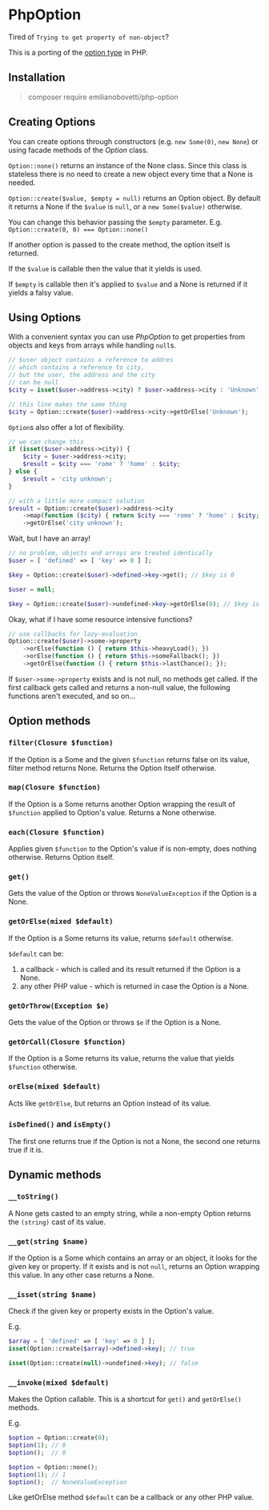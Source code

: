 PhpOption
=========

Tired of `Trying to get property of non-object`?

This is a porting of the [option type](https://en.wikipedia.org/wiki/Option_type) in PHP.

## Installation

> composer require emilianobovetti/php-option

## Creating Options

You can create options through constructors (e.g. `new Some(0)`, `new None`) or using facade methods of the *Option* class.

`Option::none()` returns an instance of the None class. Since this class is stateless there is no need to create a new object every time that a None is needed.

`Option::create($value, $empty = null)` returns an Option object. By default it returns a None if the `$value` is `null`, or a `new Some($value)` otherwise.

You can change this behavior passing the `$empty` parameter.
E.g. `Option::create(0, 0) === Option::none()`

If another option is passed to the create method, the option itself is returned.

If the `$value` is callable then the value that it yields is used.

If `$empty` is callable then it's applied to `$value` and a None is returned if it yields a falsy value.

## Using Options

With a convenient syntax you can use *PhpOption* to get properties from objects and keys from arrays while handling `null`s.

```PHP
// $user object contains a reference to addres
// which contains a reference to city,
// but the user, the address and the city
// can be null
$city = isset($user->address->city) ? $user->address->city : 'Unknown';

// this line makes the same thing
$city = Option::create($user)->address->city->getOrElse('Unknown');
```

`Option`s also offer a lot of flexibility.

```PHP
// we can change this
if (isset($user->address->city)) {
    $city = $user->address->city;
    $result = $city === 'rome' ? 'home' : $city;
} else {
    $result = 'city unknown';
}

// with a little more compact solution
$result = Option::create($user)->address->city
    ->map(function ($city) { return $city === 'rome' ? 'home' : $city; })
    ->getOrElse('city unknown');
```

Wait, but I have an array!

```PHP
// no problem, objects and arrays are treated identically
$user = [ 'defined' => [ 'key' => 0 ] ];

$key = Option::create($user)->defined->key->get(); // $key is 0

$user = null;

$key = Option::create($user)->undefined->key->getOrElse(0); // $key is 0 again
```

Okay, what if I have some resource intensive functions?

```PHP
// use callbacks for lazy-evaluation
Option::create($user)->some->property
    ->orElse(function () { return $this->heavyLoad(); })
    ->orElse(function () { return $this->someFallback(); })
    ->getOrElse(function () { return $this->lastChance(); });
```

If `$user->some->property` exists and is not null, no methods get called.
If the first callback gets called and returns a non-null value, the following functions aren't executed, and so on...

## Option methods

### `filter(Closure $function)`
If the Option is a Some and the given `$function` returns false on its value, filter method returns None.
Returns the Option itself otherwise.

### `map(Closure $function)`
If the Option is a Some returns another Option wrapping the result of `$function` applied to Option's value.
Returns a None otherwise.

### `each(Closure $function)`
Applies given `$function` to the Option's value if is non-empty, does nothing otherwise.
Returns Option itself.

### `get()`
Gets the value of the Option or throws `NoneValueException` if the Option is a None.

### `getOrElse(mixed $default)`
If the Option is a Some returns its value, returns `$default` otherwise.

`$default` can be:
1. a callback - which is called and its result returned if the Option is a None.
2. any other PHP value - which is returned in case the Option is a None.

### `getOrThrow(Exception $e)`
Gets the value of the Option or throws `$e` if the Option is a None.

### `getOrCall(Closure $function)`
If the Option is a Some returns its value, returns the value that yields `$function` otherwise.

### `orElse(mixed $default)`
Acts like `getOrElse`, but returns an Option instead of its value.

### `isDefined()` and `isEmpty()`
The first one returns true if the Option is not a None, the second one returns true if it is.

## Dynamic methods

### `__toString()`
A None gets casted to an empty string, while a non-empty Option returns the `(string)` cast of its value.

### `__get(string $name)`
If the Option is a Some which contains an array or an object, it looks for the given key or property.
If it exists and is not `null`, returns an Option wrapping this value.
In any other case returns a None.

### `__isset(string $name)`
Check if the given key or property exists in the Option's value.

E.g.
```PHP
$array = [ 'defined' => [ 'key' => 0 ] ];
isset(Option::create($array)->defined->key); // true

isset(Option::create(null)->undefined->key); // false
```

### `__invoke(mixed $default)`
Makes the Option callable.
This is a shortcut for `get()` and `getOrElse()` methods.

E.g.
```PHP
$option = Option::create(0);
$option(1); // 0
$option();  // 0

$option = Option::none();
$option(1); // 1
$option();  // NoneValueException
```

Like getOrElse method `$default` can be a callback or any other PHP value.
